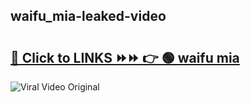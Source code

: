 
 ## waifu_mia-leaked-video 

# <h2><a href="https://clipsfans.com/waifu_mia&ref=git">🔗 Click to LINKS ⏩⏩ 👉 🟢 waifu mia </a></h2>

<a href="https://clipsfans.com/waifu_mia&ref=git" rel="nofollow" data-target="animated-image.originalLink"><img src="https://i.ibb.co.com/xMMVF88/686577567.gif" alt="Viral Video Original" style="max-width: 100%; display: inline-block;" data-target="animated-image.originalImage"></a>
